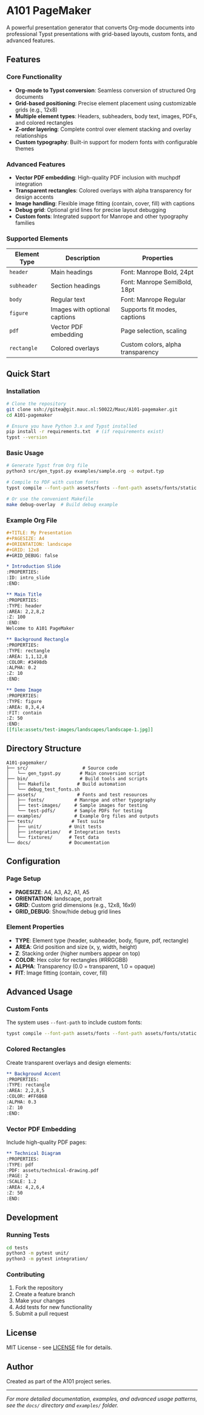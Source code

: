 # A101 PageMaker

A powerful presentation generator that converts Org-mode documents into professional Typst presentations with grid-based layouts, custom fonts, and advanced features.

## Features

### Core Functionality
- **Org-mode to Typst conversion**: Seamless conversion of structured Org documents
- **Grid-based positioning**: Precise element placement using customizable grids (e.g., 12x8)
- **Multiple element types**: Headers, subheaders, body text, images, PDFs, and colored rectangles
- **Z-order layering**: Complete control over element stacking and overlay relationships
- **Custom typography**: Built-in support for modern fonts with configurable themes

### Advanced Features
- **Vector PDF embedding**: High-quality PDF inclusion with muchpdf integration
- **Transparent rectangles**: Colored overlays with alpha transparency for design accents
- **Image handling**: Flexible image fitting (contain, cover, fill) with captions
- **Debug grid**: Optional grid lines for precise layout debugging
- **Custom fonts**: Integrated support for Manrope and other typography families

### Supported Elements

| Element Type | Description | Properties |
|-------------|-------------|------------|
| `header` | Main headings | Font: Manrope Bold, 24pt |
| `subheader` | Section headings | Font: Manrope SemiBold, 18pt |  
| `body` | Regular text | Font: Manrope Regular |
| `figure` | Images with optional captions | Supports fit modes, captions |
| `pdf` | Vector PDF embedding | Page selection, scaling |
| `rectangle` | Colored overlays | Custom colors, alpha transparency |

## Quick Start

### Installation
```bash
# Clone the repository
git clone ssh://gitea@git.mauc.nl:50022/Mauc/A101-pagemaker.git
cd A101-pagemaker

# Ensure you have Python 3.x and Typst installed
pip install -r requirements.txt  # (if requirements exist)
typst --version
```

### Basic Usage
```bash
# Generate Typst from Org file
python3 src/gen_typst.py examples/sample.org -o output.typ

# Compile to PDF with custom fonts
typst compile --font-path assets/fonts --font-path assets/fonts/static output.typ output.pdf

# Or use the convenient Makefile
make debug-overlay  # Build debug example
```

### Example Org File
```org
#+TITLE: My Presentation
#+PAGESIZE: A4
#+ORIENTATION: landscape
#+GRID: 12x8
#+GRID_DEBUG: false

* Introduction Slide
:PROPERTIES:
:ID: intro_slide
:END:

** Main Title
:PROPERTIES:
:TYPE: header
:AREA: 2,2,8,2
:Z: 100
:END:
Welcome to A101 PageMaker

** Background Rectangle
:PROPERTIES:
:TYPE: rectangle
:AREA: 1,1,12,8
:COLOR: #3498db
:ALPHA: 0.2
:Z: 10
:END:

** Demo Image
:PROPERTIES:
:TYPE: figure
:AREA: 8,3,4,4
:FIT: contain
:Z: 50
:END:
[[file:assets/test-images/landscapes/landscape-1.jpg]]
```

## Directory Structure

```
A101-pagemaker/
├── src/                    # Source code
│   └── gen_typst.py       # Main conversion script
├── bin/                   # Build tools and scripts
│   ├── Makefile          # Build automation
│   └── debug_test_fonts.sh
├── assets/               # Fonts and test resources
│   ├── fonts/           # Manrope and other typography
│   ├── test-images/     # Sample images for testing
│   └── test-pdfs/       # Sample PDFs for testing
├── examples/            # Example Org files and outputs
├── tests/              # Test suite
│   ├── unit/          # Unit tests
│   ├── integration/   # Integration tests
│   └── fixtures/      # Test data
└── docs/              # Documentation
```

## Configuration

### Page Setup
- **PAGESIZE**: A4, A3, A2, A1, A5
- **ORIENTATION**: landscape, portrait
- **GRID**: Custom grid dimensions (e.g., 12x8, 16x9)
- **GRID_DEBUG**: Show/hide debug grid lines

### Element Properties
- **TYPE**: Element type (header, subheader, body, figure, pdf, rectangle)
- **AREA**: Grid position and size (x, y, width, height)
- **Z**: Stacking order (higher numbers appear on top)
- **COLOR**: Hex color for rectangles (#RRGGBB)
- **ALPHA**: Transparency (0.0 = transparent, 1.0 = opaque)
- **FIT**: Image fitting (contain, cover, fill)

## Advanced Usage

### Custom Fonts
The system uses `--font-path` to include custom fonts:
```bash
typst compile --font-path assets/fonts --font-path assets/fonts/static input.typ output.pdf
```

### Colored Rectangles
Create transparent overlays and design elements:
```org
** Background Accent
:PROPERTIES:
:TYPE: rectangle
:AREA: 2,2,8,5
:COLOR: #FF6B6B
:ALPHA: 0.3
:Z: 10
:END:
```

### Vector PDF Embedding
Include high-quality PDF pages:
```org
** Technical Diagram
:PROPERTIES:
:TYPE: pdf
:PDF: assets/technical-drawing.pdf
:PAGE: 2
:SCALE: 1.2
:AREA: 4,2,6,4
:Z: 50
:END:
```

## Development

### Running Tests
```bash
cd tests
python3 -m pytest unit/
python3 -m pytest integration/
```

### Contributing
1. Fork the repository
2. Create a feature branch
3. Make your changes
4. Add tests for new functionality
5. Submit a pull request

## License

MIT License - see [LICENSE](LICENSE) file for details.

## Author

Created as part of the A101 project series.

---

*For more detailed documentation, examples, and advanced usage patterns, see the `docs/` directory and `examples/` folder.*